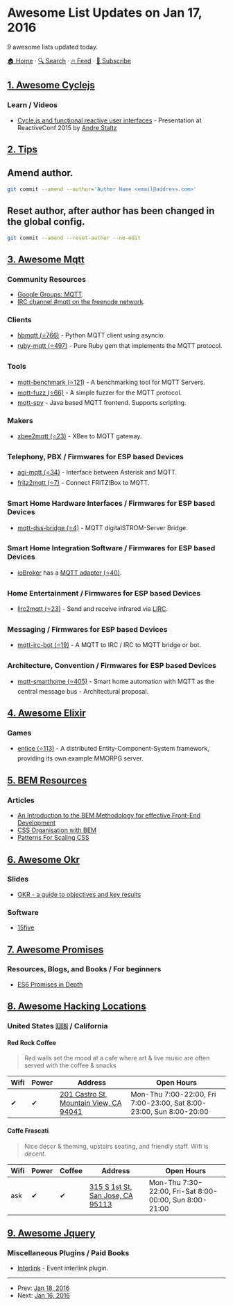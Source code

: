 # Awesome List Updates on Jan 17, 2016

9 awesome lists updated today.

[🏠 Home](/README.md) · [🔍 Search](https://test.trackawesomelist.com/search/) · [🔥 Feed](https://test.trackawesomelist.com/feed.xml) · [📮 Subscribe](https://trackawesomelist.us17.list-manage.com/subscribe?u=d2f0117aa829c83a63ec63c2f&id=36a103854c)



## [1. Awesome Cyclejs](/content/cyclejs-community/awesome-cyclejs/README.md)

### Learn / Videos

*   [Cycle.js and functional reactive user interfaces](https://www.youtube.com/watch?v=uNZnftSksYg) - Presentation at ReactiveConf 2015 by [Andre Staltz](http://twitter.com/andrestaltz)

## [2. Tips](/content/git-tips/tips/README.md)
## Amend author.

```sh
git commit --amend --author='Author Name <email@address.com>'
```
## Reset author, after author has been changed in the global config.

```sh
git commit --amend --reset-author --no-edit
```

## [3. Awesome Mqtt](/content/hobbyquaker/awesome-mqtt/README.md)

### Community Resources

*   [Google Groups: MQTT](https://groups.google.com/forum/#!forum/mqtt).
*   [IRC channel #mqtt on the freenode network](irc://irc.freenode.net/mqtt).

### Clients

*   [hbmqtt (⭐766)](https://github.com/beerfactory/hbmqtt) - Python MQTT client using asyncio.
*   [ruby-mqtt (⭐497)](https://github.com/njh/ruby-mqtt) - Pure Ruby gem that implements the MQTT protocol.

### Tools

*   [mqtt-benchmark (⭐121)](https://github.com/chirino/mqtt-benchmark) - A benchmarking tool for MQTT Servers.
*   [mqtt-fuzz (⭐66)](https://github.com/F-Secure/mqtt_fuzz) - A simple fuzzer for the MQTT protocol.
*   [mqtt-spy](http://kamilfb.github.io/mqtt-spy/) - Java based MQTT frontend. Supports scripting.

### Makers

*   [xbee2mqtt (⭐23)](https://github.com/xoseperez/xbee2mqtt) - XBee to MQTT gateway.

### Telephony, PBX / Firmwares for ESP based Devices

*   [agi-mqtt (⭐34)](https://github.com/zeha/agi-mqtt) - Interface between Asterisk and MQTT.
*   [fritz2mqtt (⭐7)](https://github.com/akentner/fritz2mqtt) - Connect FRITZ!Box to MQTT.

### Smart Home Hardware Interfaces / Firmwares for ESP based Devices

*   [mqtt-dss-bridge (⭐4)](https://github.com/cgHome/mqtt-dss-bridge) - MQTT digitalSTROM-Server Bridge.

### Smart Home Integration Software / Firmwares for ESP based Devices

*   [ioBroker](https://github.com/ioBroker) has a [MQTT adapter (⭐40)](https://github.com/ioBroker/ioBroker.mqtt).

### Home Entertainment / Firmwares for ESP based Devices

*   [lirc2mqtt (⭐23)](https://github.com/hobbyquaker/lirc2mqtt) - Send and receive infrared via [LIRC](https://github.com/hobbyquaker/awesome-mqtt/blob/master/README.md/www.lirc.org).

### Messaging / Firmwares for ESP based Devices

*   [mqtt-irc-bot (⭐19)](https://github.com/dobermai/mqtt-irc-bot) - A MQTT to IRC / IRC to MQTT bridge or bot.

### Architecture, Convention / Firmwares for ESP based Devices

*   [mqtt-smarthome (⭐405)](https://github.com/mqtt-smarthome/mqtt-smarthome) - Smart home automation with MQTT as the central message bus - Architectural proposal.

## [4. Awesome Elixir](/content/h4cc/awesome-elixir/README.md)

### Games

*   [entice (⭐113)](https://github.com/entice/entice) - A distributed Entity-Component-System framework, providing its own example MMORPG server.

## [5. BEM Resources](/content/sturobson/BEM-resources/README.md)

### Articles

*   [An Introduction to the BEM Methodology for effective Front-End Development](http://4digits.net/blog/sass/introduction-to-bem.html)
*   [CSS Organisation with BEM](http://www.blankmaker.com/css-organization-with-bem/)
*   [Patterns For Scaling CSS](https://dominikpiatek.com/patterns-for-scaling-css/)

## [6. Awesome Okr](/content/domenicosolazzo/awesome-okr/README.md)

### Slides

*   [OKR - a guide to objectives and key results](http://www.slideshare.net/DanKeegan/okr-a-guide-to-objectives-and-key-results-36471600)

### Software

*   [15five](http://www.15five.com/)

## [7. Awesome Promises](/content/wbinnssmith/awesome-promises/README.md)

### Resources, Blogs, and Books / For beginners

*   [ES6 Promises in Depth](https://ponyfoo.com/articles/es6-promises-in-depth)

## [8. Awesome Hacking Locations](/content/daviddias/awesome-hacking-locations/README.md)

### United States 🇺🇸 / California   <a id="california">  </a>

#### Red Rock Coffee

> Red walls set the mood at a cafe where art & live music are often served with the coffee & snacks

| Wifi | Power | Address                                                                   | Open Hours                                                         |
| ---- | ----- | ------------------------------------------------------------------------- | ------------------------------------------------------------------ |
| ✔    | ✔     | [201 Castro St, Mountain View, CA 94041](https://goo.gl/maps/PGtEs1GB6Wo) | Mon-Thu 7:00-22:00, Fri 7:00-23:00, Sat 8:00-23:00, Sun 8:00-20:00 |
#### Caffe Frascati

> Nice decor & theming, upstairs seating, and friendly staff. Wifi is *decent*.

| Wifi | Power | Coffee | Address                                                              | Open Hours                                             |
| ---- | ----- | ------ | -------------------------------------------------------------------- | ------------------------------------------------------ |
| ask  | ✔     | ✔      | [315 S 1st St, San Jose, CA 95113](https://goo.gl/maps/VRUZDfDBakM2) | Mon-Thu 7:30-22:00, Fri-Sat 8:00-00:00, Sun 8:00-21:00 |

## [9. Awesome Jquery](/content/petk/awesome-jquery/README.md)

### Miscellaneous Plugins / Paid Books

*   [Interlink](https://gist.github.com/Golpha/c5c7ae9b6ed11dc93ce6) - Event interlink plugin.

---

- Prev: [Jan 18, 2016](/content/2016/01/18/README.md)
- Next: [Jan 16, 2016](/content/2016/01/16/README.md)
